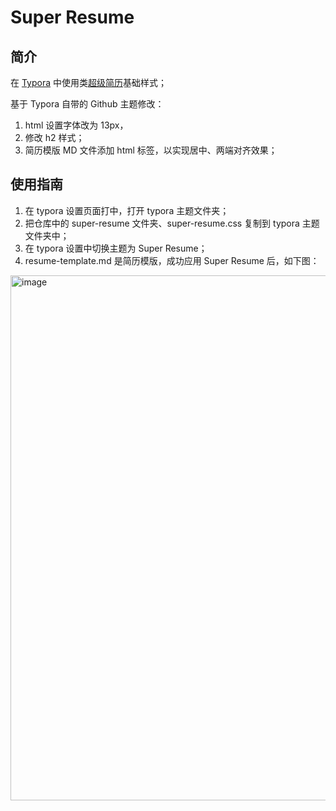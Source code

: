 # Super Resume

## 简介

在 [Typora](https://typora.io/ƒ) 中使用类[超级简历](https://www.wondercv.com/)基础样式；

基于 Typora 自带的 Github 主题修改：

1. html 设置字体改为 13px，
2. 修改 h2 样式；
3. 简历模版 MD 文件添加 html 标签，以实现居中、两端对齐效果；

## 使用指南

1. 在 typora 设置页面打中，打开 typora 主题文件夹；
2. 把仓库中的 super-resume 文件夹、super-resume.css 复制到 typora 主题文件夹中；
3. 在 typora 设置中切换主题为 Super Resume；
4. resume-template.md 是简历模版，成功应用 Super Resume 后，如下图：

<img width="840" alt="image" src="https://user-images.githubusercontent.com/31369318/226601247-8833bef1-abe2-40a6-8b5c-b8d61900bd51.png">
